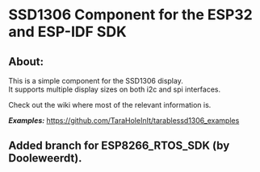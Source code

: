 <!---
 Copyright (c) 2017 Tara Keeling
 
 This software is released under the MIT License.
 https://opensource.org/licenses/MIT
-->

# SSD1306 Component for the ESP32 and ESP-IDF SDK

## About:  
This is a simple component for the SSD1306 display.  
It supports multiple display sizes on both i2c and spi interfaces.  
  
Check out the wiki where most of the relevant information is.

***Examples:*** https://github.com/TaraHoleInIt/tarablessd1306_examples

## Added branch for ESP8266_RTOS_SDK (by Dooleweerdt).
